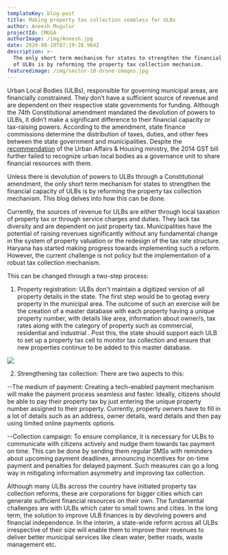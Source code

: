 ```yaml
---
templateKey: blog-post
title: Making property tax collection seamless for ULBs
author: Aneesh Mugulur
projectId: CMGGA
authorImage: /img/Aneesh.jpg
date: 2020-08-10T07:19:28.964Z
description: >-
  The only short term mechanism for states to strengthen the financial capacity
  of ULBs is by reforming the property tax collection mechanism.
featuredimage: /img/sector-10-drone-images.jpg
---
```

Urban Local Bodies (ULBs), responsible for governing municipal areas, are financially constrained. They don’t have a sufficient source of revenue and are dependent on their respective state governments for funding. Although the 74th Constitutional amendment mandated the devolution of powers to ULBs, it didn’t make a significant difference to their financial capacity or tax-raising powers. According to the amendment, state finance commissions determine the distribution of taxes, duties, and other fees between the state government and municipalities. Despite the [recommendation](https://www.financialexpress.com/economy/25-30-of-states-share-in-gst-must-go-to-urban-local-bodies/79985/) of the Urban Affairs & Housing ministry, the 2014 GST bill further failed to recognize urban local bodies as a governance unit to share financial resources with them. 

Unless there is devolution of powers to ULBs through a Constitutional amendment, the only short term mechanism for states to strengthen the financial capacity of ULBs is by reforming the property tax collection mechanism. This blog delves into how this can be done. 

Currently, the sources of revenue for ULBs are either through local taxation of property tax or through service charges and duties. They lack tax diversity and are dependent on just property tax. Municipalities have the potential of raising revenues significantly without any fundamental change in the system of property valuation or the redesign of the tax rate structure. Haryana has started making progress towards implementing such a reform. However, the current challenge is not policy but the implementation of a robust tax collection mechanism. 

This can be changed through a two-step process:

1. Property registration: ULBs don't maintain a digitized version of all property details in the state. The first step would be to geotag every property in the municipal area. The outcome of such an exercise will be the creation of a master database with each property having a unique property number, with details like area, information about owner/s, tax rates along with the category of property such as commercial, residential and industrial . Post this, the state should support each ULB to set up a property tax cell to monitor tax collection and ensure that new properties continue to be added to this master database. 

![](/img/am-ulb.png)

2. Strengthening tax collection: There are two aspects to this: 

\--The medium of payment: Creating a tech-enabled payment mechanism will make the payment process seamless and faster. Ideally, citizens should be able to pay their property tax by just entering the unique property number assigned to their property. Currently, property owners have to fill in a lot of details such as an address, owner details, ward details and then pay using limited online payments options.  

\--Collection campaign: To ensure compliance, it is necessary for ULBs to communicate with citizens actively and nudge them towards tax payment on time. This can be done by sending them regular SMSs with reminders about upcoming payment deadlines, announcing incentives for on-time payment and penalties for delayed payment. Such measures can go a long way in mitigating information asymmetry and improving tax collection.

Although many ULBs across the country have initiated property tax collection reforms, these are corporations for bigger cities which can generate sufficient financial resources on their own. The fundamental challenges are with ULBs which cater to small towns and cities. In the long term, the solution to improve ULB finances is by devolving powers and financial independence. In the interim, a state-wide reform across all ULBs irrespective of their size will enable them to improve their revenues to deliver better municipal services like clean water, better roads, waste management etc.
